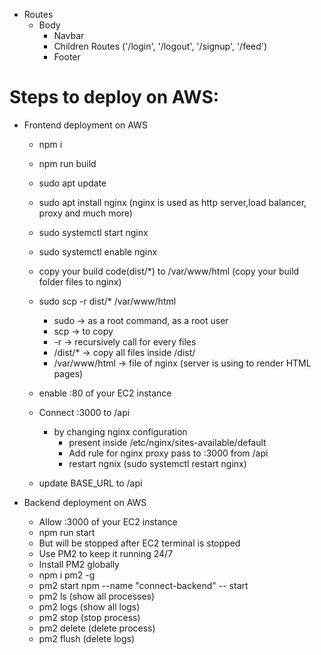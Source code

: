 - Routes
  - Body
    - Navbar
    - Children Routes ('/login', '/logout', '/signup', '/feed')
    - Footer


# Steps to deploy on AWS:

- Frontend deployment on AWS
  - npm i
  - npm run build
  - sudo apt update
  - sudo apt install nginx (nginx is used as http server,load balancer, proxy and much more)
  - sudo systemctl start nginx
  - sudo systemctl enable nginx
  - copy your build code(dist/*) to /var/www/html (copy your build folder files to nginx)
  - sudo scp -r dist/* /var/www/html 
    - sudo -> as a root command, as a root user
    - scp -> to copy
    - -r -> recursively call for every files
    - /dist/* -> copy all files inside /dist/
    - /var/www/html -> file of nginx (server is using to render HTML pages)
  - enable :80 of your EC2 instance
  - Connect :3000 to /api
    - by changing nginx configuration
      - present inside /etc/nginx/sites-available/default
      - Add rule for nginx proxy pass to :3000 from /api
      - restart ngnix (sudo systemctl restart nginx)
      
  - update BASE_URL to /api

- Backend deployment on AWS
  - Allow :3000 of your EC2 instance
  - npm run start
  - But will be stopped after EC2 terminal is stopped
  - Use PM2 to keep it running 24/7
  - Install PM2 globally
  - npm i pm2 -g
  - pm2 start npm --name "connect-backend" -- start
  - pm2 ls (show all processes)
  - pm2 logs (show all logs)
  - pm2 stop <connect-backend> (stop process)
  - pm2 delete <connect-backend> (delete process)
  - pm2 flush <connect-backend> (delete logs)
